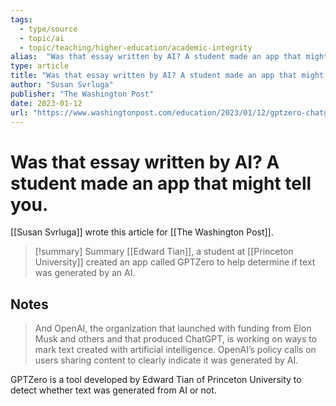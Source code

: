 ```yaml
---
tags:
  - type/source
  - topic/ai
  - topic/teaching/higher-education/academic-integrity
alias:  "Was that essay written by AI? A student made an app that might tell you."
type: article
title: "Was that essay written by AI? A student made an app that might tell you."
author: "Susan Svrluga"
publisher: "The Washington Post"
date: 2023-01-12
url: "https://www.washingtonpost.com/education/2023/01/12/gptzero-chatgpt-detector-ai/"
---
```

# Was that essay written by AI? A student made an app that might tell you.
[[Susan Svrluga]] wrote this article for [[The Washington Post]].

> [!summary] Summary
> [[Edward Tian]], a student at [[Princeton University]] created an app called GPTZero to help determine if text was generated by an AI.

## Notes
> And OpenAI, the organization that launched with funding from Elon Musk and others and that produced ChatGPT, is working on ways to mark text created with artificial intelligence. OpenAI’s policy calls on users sharing content to clearly indicate it was generated by AI.

GPTZero is a tool developed by Edward Tian of Princeton University to detect whether text was generated from AI or not.